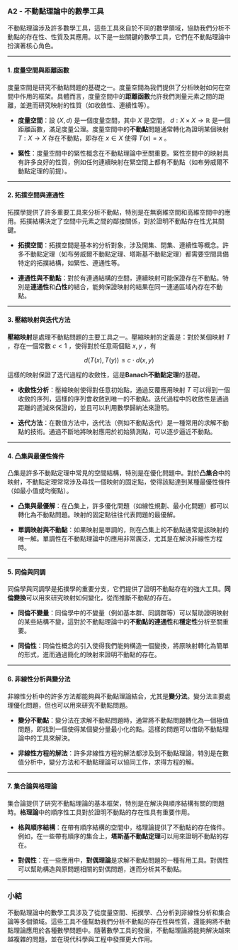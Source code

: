 ### A2 - 不動點理論中的數學工具

不動點理論涉及許多數學工具，這些工具來自於不同的數學領域，協助我們分析不動點的存在性、性質及其應用。以下是一些關鍵的數學工具，它們在不動點理論中扮演著核心角色。

---

#### 1. **度量空間與距離函數**

度量空間是研究不動點問題的基礎之一。度量空間為我們提供了分析映射如何在空間中作用的框架。具體而言，度量空間中的**距離函數**允許我們測量元素之間的距離，並進而研究映射的性質（如收斂性、連續性等）。

- **度量空間**：設  $`(X, d)`$  是一個度量空間，其中  $`X`$  是空間， $`d: X \times X \to \mathbb{R}`$  是一個距離函數，滿足度量公理。度量空間中的**不動點**問題通常轉化為證明某個映射  $`T: X \to X`$  存在不動點，即存在  $`x \in X`$  使得  $`T(x) = x`$ 。

- **緊性**：度量空間中的緊性概念在不動點理論中至關重要。緊性空間中的映射具有許多良好的性質，例如任何連續映射在緊空間上都有不動點（如布勞威爾不動點定理的前提）。

---

#### 2. **拓撲空間與連通性**

拓撲學提供了許多重要工具來分析不動點，特別是在無窮維空間和高維空間中的應用。拓撲結構決定了空間中元素之間的鄰接關係，對於證明不動點存在性尤其關鍵。

- **拓撲空間**：拓撲空間是基本的分析對象，涉及開集、閉集、連續性等概念。許多不動點定理（如布勞威爾不動點定理、塔斯基不動點定理）都需要空間具備特定的拓撲結構，如緊性、連通性等。

- **連通性與不動點**：對於有連通結構的空間，連續映射可能保證存在不動點。特別是**連通性**和**凸性**的結合，能夠保證映射的結果在同一連通區域內存在不動點。

---

#### 3. **壓縮映射與迭代方法**

**壓縮映射**是處理不動點問題的主要工具之一。壓縮映射的定義是：對於某個映射  $`T`$ ，存在一個常數  $`c < 1`$ ，使得對於任意兩個點  $`x, y`$ ，有

```math
d(T(x), T(y)) \leq c \cdot d(x, y)
```

這樣的映射保證了迭代過程的收斂性，這是**Banach不動點定理**的基礎。

- **收斂性分析**：壓縮映射使得對任意初始點，通過反覆應用映射  $`T`$  可以得到一個收斂的序列，這樣的序列會收斂到唯一的不動點。迭代過程中的收斂性是通過距離的遞減來保證的，並且可以利用數學歸納法來證明。

- **迭代方法**：在數值方法中，迭代法（例如不動點迭代）是一種常用的求解不動點的技術。通過不斷地將映射應用於初始猜測點，可以逐步逼近不動點。

---

#### 4. **凸集與最優性條件**

凸集是許多不動點定理中常見的空間結構，特別是在優化問題中。對於**凸集合**中的映射，不動點定理常常涉及尋找一個映射的固定點，使得該點達到某種最優性條件（如最小值或均衡點）。

- **凸集與最優解**：在凸集上，許多優化問題（如線性規劃、最小化問題）都可以轉化為不動點問題。映射的固定點往往代表問題的最優解。

- **單調映射與不動點**：如果映射是單調的，則在凸集上的不動點通常是該映射的唯一解。單調性在不動點理論中的應用非常廣泛，尤其是在解決非線性方程時。

---

#### 5. **同倫與同調**

同倫學與同調學是拓撲學的重要分支，它們提供了證明不動點存在的強大工具。**同倫變換**可以用來研究映射如何變化，從而推斷不動點的存在。

- **同倫不變量**：同倫學中的不變量（例如基本群、同調群等）可以幫助證明映射的某些結構不變，這對於不動點理論中的**不動點的連通性**和**穩定性**分析至關重要。

- **同倫性**：同倫性概念的引入使得我們能夠構造一個變換，將原映射轉化為簡單的形式，進而通過簡化的映射來證明不動點的存在。

---

#### 6. **非線性分析與變分法**

非線性分析中的許多方法都能夠與不動點理論結合，尤其是**變分法**。變分法主要處理優化問題，但也可以用來研究不動點問題。

- **變分不動點**：變分法在求解不動點問題時，通常將不動點問題轉化為一個極值問題，即找到一個使得某個變分量最小化的點。這樣的問題可以借助不動點理論中的工具來解決。

- **非線性方程的解法**：許多非線性方程的解法都涉及到不動點理論，特別是在數值分析中，變分方法和不動點理論可以協同工作，求得方程的解。

---

#### 7. **集合論與格理論**

集合論提供了研究不動點理論的基本框架，特別是在解決與順序結構有關的問題時。**格理論**中的順序性工具對於證明不動點的存在性具有重要作用。

- **格與順序結構**：在帶有順序結構的空間中，格理論提供了不動點的存在條件。例如，在一些帶有順序的集合上，**塔斯基不動點定理**可以用來證明不動點的存在。

- **對偶性**：在一些應用中，**對偶理論**是求解不動點問題的一種有用工具。對偶性可以幫助構造與原問題相關的對偶問題，進而分析其不動點。

---

### 小結

不動點理論中的數學工具涉及了從度量空間、拓撲學、凸分析到非線性分析和集合論等多個領域。這些工具不僅幫助我們分析不動點的存在性與性質，還能夠將不動點理論應用於各種數學問題中。隨著數學工具的發展，不動點理論將能夠解決越來越複雜的問題，並在現代科學與工程中發揮更大作用。